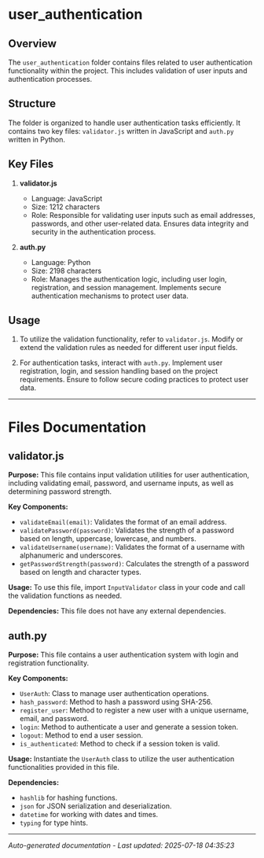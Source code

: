# user_authentication

## Overview
The `user_authentication` folder contains files related to user authentication functionality within the project. This includes validation of user inputs and authentication processes.

## Structure
The folder is organized to handle user authentication tasks efficiently. It contains two key files: `validator.js` written in JavaScript and `auth.py` written in Python.

## Key Files
1. **validator.js**
   - Language: JavaScript
   - Size: 1212 characters
   - Role: Responsible for validating user inputs such as email addresses, passwords, and other user-related data. Ensures data integrity and security in the authentication process.

2. **auth.py**
   - Language: Python
   - Size: 2198 characters
   - Role: Manages the authentication logic, including user login, registration, and session management. Implements secure authentication mechanisms to protect user data.

## Usage
1. To utilize the validation functionality, refer to `validator.js`. Modify or extend the validation rules as needed for different user input fields.
   
2. For authentication tasks, interact with `auth.py`. Implement user registration, login, and session handling based on the project requirements. Ensure to follow secure coding practices to protect user data.

---

# Files Documentation

## validator.js

**Purpose:** This file contains input validation utilities for user authentication, including validating email, password, and username inputs, as well as determining password strength.

**Key Components:**
- `validateEmail(email)`: Validates the format of an email address.
- `validatePassword(password)`: Validates the strength of a password based on length, uppercase, lowercase, and numbers.
- `validateUsername(username)`: Validates the format of a username with alphanumeric and underscores.
- `getPasswordStrength(password)`: Calculates the strength of a password based on length and character types.

**Usage:** To use this file, import `InputValidator` class in your code and call the validation functions as needed.

**Dependencies:** This file does not have any external dependencies.

## auth.py

**Purpose:** This file contains a user authentication system with login and registration functionality.

**Key Components:**
- `UserAuth`: Class to manage user authentication operations.
- `hash_password`: Method to hash a password using SHA-256.
- `register_user`: Method to register a new user with a unique username, email, and password.
- `login`: Method to authenticate a user and generate a session token.
- `logout`: Method to end a user session.
- `is_authenticated`: Method to check if a session token is valid.

**Usage:** Instantiate the `UserAuth` class to utilize the user authentication functionalities provided in this file.

**Dependencies:** 
- `hashlib` for hashing functions.
- `json` for JSON serialization and deserialization.
- `datetime` for working with dates and times.
- `typing` for type hints.

---
*Auto-generated documentation - Last updated: 2025-07-18 04:35:23*
